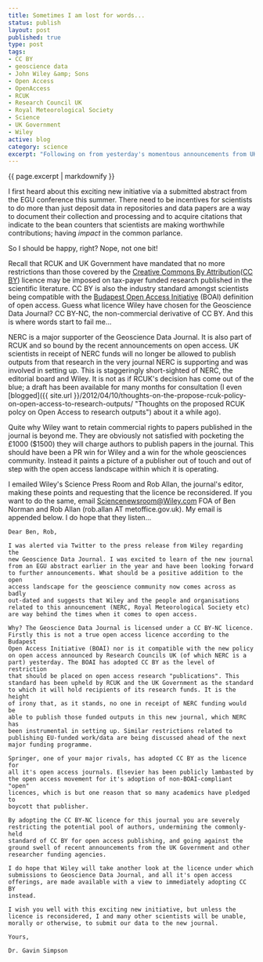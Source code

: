 ```yaml
--- 
title: Sometimes I am lost for words...
status: publish
layout: post
published: true
type: post
tags: 
- CC BY
- geoscience data
- John Wiley &amp; Sons
- Open Access
- OpenAccess
- RCUK
- Research Council UK
- Royal Meteorological Society
- Science
- UK Government
- Wiley
active: blog
category: science
excerpt: "Following on from yesterday's momentous announcements from UK Government and RCUK on opening up access to research outputs funded by the British tax payer, [John Wiley & Sons](http://www.wiley.com/ 'John Wiley & Sons') Inc. have [announced](http://eu.wiley.com/WileyCDA/PressRelease/pressReleaseId-104139.html) the [Geoscience Data Journal](http://bit.ly/NBJvG7) in partnership with the [Royal Meteorological Society](http://en.wikipedia.org/wiki/Royal_Meteorological_Society 'Royal Meteorological Society'), the Met Office and [NERC](http://www.nerc.ac.uk 'Natural Environment Research Council')."
---
```


{{ page.excerpt | markdownify }}

I first heard about this exciting new initiative via a submitted abstract from the EGU conference this summer. There need to be incentives for scientists to do more than just deposit data in repositories and data papers are a way to document their collection and processing and to acquire citations that indicate to the bean counters that scientists are making worthwhile contributions; having *impact* in the common parlance.

So I should be happy, right? Nope, not one bit!

Recall that RCUK and UK Government have mandated that no more restrictions than those covered by the [Creative Commons By Attribution](http://www.creativecommons.org/ "Creative Commons licenses")([CC BY](http://creativecommons.org/licenses/by/3.0/ "CC BY")) licence may be imposed on tax-payer funded research published in the scientific literature. CC BY is also the industry standard amongst scientists being compatible with the [Budapest Open Access Initiative](http://en.wikipedia.org/wiki/Budapest_Open_Access_Initiative "Budapest Open Access Initiative") (BOAI) definition of open access. Guess what licence Wiley have chosen for the Geoscience Data Journal? CC BY-NC, the non-commercial derivative of CC BY. And this is where words start to fail me... 

NERC is a major supporter of the Geoscience Data Journal. It is also part of RCUK and so bound by the recent announcements on open access. UK scientists in receipt of NERC funds will no longer be allowed to publish outputs from that research in the very journal NERC is supporting and was involved in setting up. This is staggeringly short-sighted of NERC, the editorial board and Wiley. It is not as if RCUK's decision has come out of the blue; a draft has been available for many months for consultation (I even [blogged]({{ site.url }}/2012/04/10/thoughts-on-the-propose-rcuk-policy-on-open-access-to-research-outputs/ "Thoughts on the proposed RCUK polcy on Open Access to research outputs") about it a while ago).

Quite why Wiley want to retain commercial rights to papers published in the journal is beyond me. They are obviously not satisfied with pocketing the £1000 ($1500) they will charge authors to publish papers in the journal. This should have been a PR win for Wiley and a win for the whole geosciences community. Instead it paints a picture of a publisher out of touch and out of step with the open access landscape within which it is operating.

I emailed Wiley's Science Press Room and Rob Allan, the journal's editor, making these points and requesting that the licence be reconsidered. If you want to do the same, email Sciencenewsroom@Wiley.com FOA of Ben Norman and Rob Allan (rob.allan AT metoffice.gov.uk). My email is appended below. I do hope that they listen...

    Dear Ben, Rob,

    I was alerted via Twitter to the press release from Wiley regarding the
    new Geoscience Data Journal. I was excited to learn of the new journal
    from an EGU abstract earlier in the year and have been looking forward
    to further announcements. What should be a positive addition to the open
    access landscape for the geoscience community now comes across as badly
    out-dated and suggests that Wiley and the people and organisations
    related to this announcement (NERC, Royal Meteorological Society etc)
    are way behind the times when it comes to open access.

    Why? The Geoscience Data Journal is licensed under a CC BY-NC licence.
    Firstly this is not a true open access licence according to the Budapest
    Open Access Initiative (BOAI) nor is it compatible with the new policy
    on open access announced by Research Councils UK (of which NERC is a
    part) yesterday. The BOAI has adopted CC BY as the level of restriction
    that should be placed on open access research "publications". This
    standard has been upheld by RCUK and the UK Government as the standard
    to which it will hold recipients of its research funds. It is the height
    of irony that, as it stands, no one in receipt of NERC funding would be
    able to publish those funded outputs in this new journal, which NERC has
    been instrumental in setting up. Similar restrictions related to
    publishing EU-funded work/data are being discussed ahead of the next
    major funding programme.

    Springer, one of your major rivals, has adopted CC BY as the licence for
    all it's open access journals. Elsevier has been publicly lambasted by
    the open access movement for it's adoption of non-BOAI-compliant "open"
    licences, which is but one reason that so many academics have pledged to
    boycott that publisher.

    By adopting the CC BY-NC licence for this journal you are severely
    restricting the potential pool of authors, undermining the commonly-held
    standard of CC BY for open access publishing, and going against the
    ground swell of recent announcements from the UK Government and other
    researcher funding agencies.

    I do hope that Wiley will take another look at the licence under which
    submissions to Geoscience Data Journal, and all it's open access
    offerings, are made available with a view to immediately adopting CC BY
    instead.

    I wish you well with this exciting new initiative, but unless the
    licence is reconsidered, I and many other scientists will be unable,
    morally or otherwise, to submit our data to the new journal.

    Yours,

    Dr. Gavin Simpson
